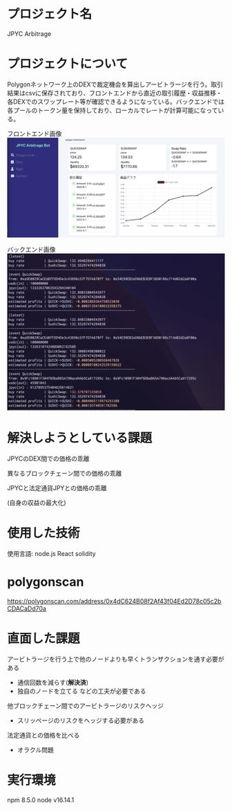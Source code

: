 # プロジェクト名
JPYC Arbitrage

# プロジェクトについて
Polygonネットワーク上のDEXで裁定機会を算出しアービトラージを行う。取引結果はcsvに保存されており、フロントエンドから直近の取引履歴・収益推移・各DEXでのスワップレート等が確認できるようになっている。バックエンドでは各プールのトークン量を保持しており、ローカルでレートが計算可能になっている。

フロントエンド画像
<img src="frontend.png">

バックエンド画像
<img src="backend.png">

# 解決しようとしている課題
JPYCのDEX間での価格の乖離

異なるブロックチェーン間での価格の乖離

JPYCと法定通貨JPYとの価格の乖離

(自身の収益の最大化)

# 使用した技術
使用言語: node.js React solidity

# polygonscan
https://polygonscan.com/address/0x4dC624B08f2Af43f04Ed2D78c05c2bCDACaDd70a


# 直面した課題
アービトラージを行う上で他のノードよりも早くトランザクションを通す必要がある
- 通信回数を減らす(<b>解決済</b>)
- 独自のノードを立てる
などの工夫が必要である

他ブロックチェーン間でのアービトラージのリスクヘッジ
- スリッページのリスクをヘッジする必要がある

法定通貨との価格を比べる
- オラクル問題

# 実行環境
npm 8.5.0
node v16.14.1

